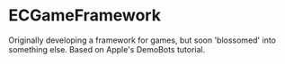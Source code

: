 # ECGameFramework

Originally developing a framework for games, but soon 'blossomed' into something else.  Based on Apple's DemoBots tutorial.
